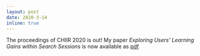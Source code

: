 ```yaml
---
layout: post
date: 2020-3-14
inline: true
---
```


The proceedings of CHIIR 2020 is out! My paper *Exploring Users' Learning Gains within Search Sessions* is now available as [pdf](https://dl.acm.org/doi/abs/10.1145/3343413.3378012)
